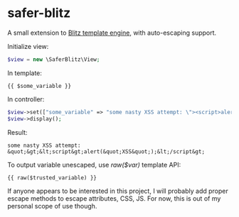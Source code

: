 # safer-blitz
A small extension to [Blitz template engine](http://alexeyrybak.com/blitz/blitz_en.html), with auto-escaping support.

Initialize view:

```php
$view = new \SaferBlitz\View;
```

In template:

```
{{ $some_variable }}
```

In controller:

```php
$view->set(["some_variable" => "some nasty XSS attempt: \"><script>alert(\"XSS\");</script>"]);
$view->display();
```

Result:

```
some nasty XSS attempt: &quot;&gt;&lt;script&gt;alert(&quot;XSS&quot;);&lt;/script&gt;
```

To output variable unescaped, use _raw($var)_ template API:

```
{{ raw($trusted_variable) }}
```

If anyone appears to be interested in this project, I will probably add proper escape methods to escape attributes, CSS, JS. For now, this is out of my personal scope of use though.